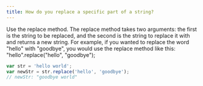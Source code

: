 ```yaml
---
title: How do you replace a specific part of a string?
---
```


Use the replace method. The replace method takes two arguments: the first is the string to be replaced, and the second is the string to replace it with and returns a new string. For example, if you wanted to replace the word "hello" with "goodbye", you would use the replace method like this: "hello".replace("hello", "goodbye");

```javascript
var str = 'hello world';
var newStr = str.replace('hello', 'goodbye');
// newStr: "goodbye world"
```
